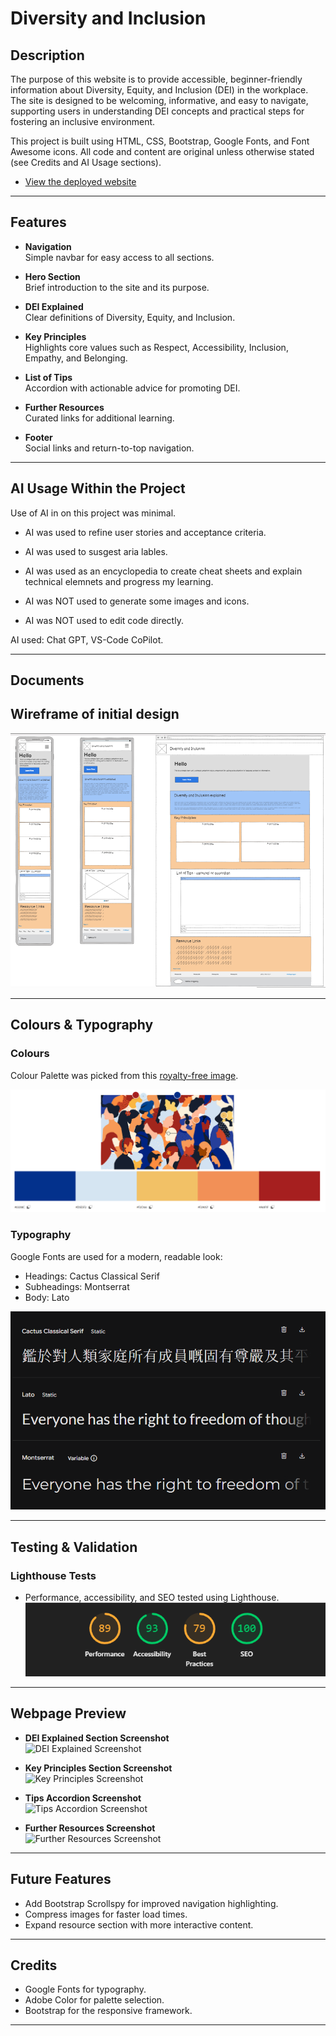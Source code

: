 # Diversity and Inclusion

## Description

The purpose of this website is to provide accessible, beginner-friendly information about Diversity, Equity, and Inclusion (DEI) in the workplace. The site is designed to be welcoming, informative, and easy to navigate, supporting users in understanding DEI concepts and practical steps for fostering an inclusive environment.

This project is built using HTML, CSS, Bootstrap, Google Fonts, and Font Awesome icons. All code and content are original unless otherwise stated (see Credits and AI Usage sections).

-   [View the deployed website](https://pezz-x.github.io/Project-1-Diversity-and-Inclusion/) 

---

## Features

-   **Navigation**  
    Simple navbar for easy access to all sections.

-   **Hero Section**  
    Brief introduction to the site and its purpose.

-   **DEI Explained**  
    Clear definitions of Diversity, Equity, and Inclusion.

-   **Key Principles**  
    Highlights core values such as Respect, Accessibility, Inclusion, Empathy, and Belonging.

-   **List of Tips**  
    Accordion with actionable advice for promoting DEI.

-   **Further Resources**  
    Curated links for additional learning.

-   **Footer**  
    Social links and return-to-top navigation.

---

## AI Usage Within the Project
Use of AI in on this project was minimal.

-   AI was used to refine user stories and acceptance criteria.
-   AI was used to susgest aria lables.
-   AI was used as an encyclopedia to create cheat sheets and explain technical elemnets and progress my learning.


-   AI was NOT used to generate some images and icons.
-   AI was NOT used to edit code directly.

AI used: Chat GPT, VS-Code CoPilot.

---

## Documents

## Wireframe of initial design

![Wireframe of initial design](/assets/Readme_images/wireframe.PNG)

---

## Colours & Typography

### Colours

Colour Palette was picked from this [royalty-free image](https://cdni.iconscout.com/illustration/premium/thumb/diverse-people-illustration-download-in-svg-png-gif-file-formats--diversified-crowd-diversity-inclusion-and-togetherness-pack-illustrations-4558423.png?f=webp).

![Colour Palette Image](/assets/Readme_images/Colours.PNG)

### Typography

Google Fonts are used for a modern, readable look:

-   Headings: Cactus Classical Serif
-   Subheadings: Montserrat
-   Body: Lato

![Typography Sample Image](/assets/Readme_images/fonts.PNG)

---

## Testing & Validation


### Lighthouse Tests

-   Performance, accessibility, and SEO tested using Lighthouse.
![Lighthouse Report Screenshot](/assets/Readme_images/Lighthouse.PNG) <!-- Add screenshot -->

---

## Webpage Preview

-   **DEI Explained Section Screenshot**  
    ![DEI Explained Screenshot](#)

-   **Key Principles Section Screenshot**  
    ![Key Principles Screenshot](#)

-   **Tips Accordion Screenshot**  
    ![Tips Accordion Screenshot](#)

-   **Further Resources Screenshot**  
    ![Further Resources Screenshot](#)

---

## Future Features

-   Add Bootstrap Scrollspy for improved navigation highlighting.
-   Compress images for faster load times.
-   Expand resource section with more interactive content.

---

## Credits

-   Google Fonts for typography.
-   Adobe Color for palette selection.
-   Bootstrap for the responsive framework.

---

